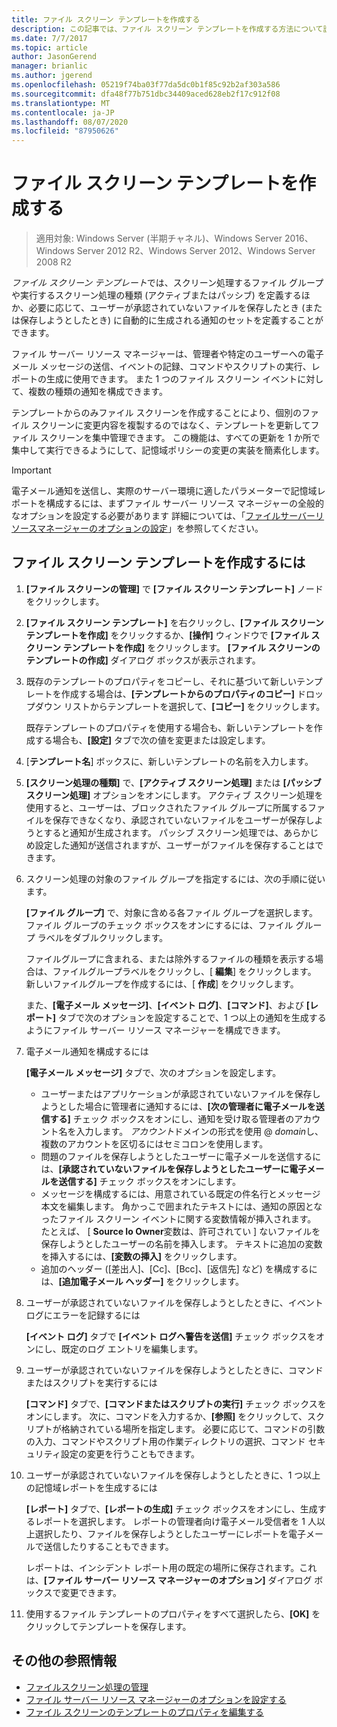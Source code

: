 ```yaml
---
title: ファイル スクリーン テンプレートを作成する
description: この記事では、ファイル スクリーン テンプレートを作成する方法について説明します。
ms.date: 7/7/2017
ms.topic: article
author: JasonGerend
manager: brianlic
ms.author: jgerend
ms.openlocfilehash: 05219f74ba03f77da5dc0b1f85c92b2af303a586
ms.sourcegitcommit: dfa48f77b751dbc34409aced628eb2f17c912f08
ms.translationtype: MT
ms.contentlocale: ja-JP
ms.lasthandoff: 08/07/2020
ms.locfileid: "87950626"
---
```

# <a name="create-a-file-screen-template"></a>ファイル スクリーン テンプレートを作成する

> 適用対象: Windows Server (半期チャネル)、Windows Server 2016、Windows Server 2012 R2、Windows Server 2012、Windows Server 2008 R2

*ファイル スクリーン テンプレート*では、スクリーン処理するファイル グループや実行するスクリーン処理の種類 (アクティブまたはパッシブ) を定義するほか、必要に応じて、ユーザーが承認されていないファイルを保存したとき (または保存しようとしたとき) に自動的に生成される通知のセットを定義することができます。

ファイル サーバー リソース マネージャーは、管理者や特定のユーザーへの電子メール メッセージの送信、イベントの記録、コマンドやスクリプトの実行、レポートの生成に使用できます。 また 1 つのファイル スクリーン イベントに対して、複数の種類の通知を構成できます。

テンプレートからのみファイル スクリーンを作成することにより、個別のファイル スクリーンに変更内容を複製するのではなく、テンプレートを更新してファイル スクリーンを集中管理できます。 この機能は、すべての更新を 1 か所で集中して実行できるようにして、記憶域ポリシーの変更の実装を簡素化します。

> [!Important]
> 電子メール通知を送信し、実際のサーバー環境に適したパラメーターで記憶域レポートを構成するには、まずファイル サーバー リソース マネージャーの全般的なオプションを設定する必要があります 詳細については、「[ファイルサーバーリソースマネージャーのオプションの設定](setting-file-server-resource-manager-options.md)」を参照してください。

## <a name="to-create-a-file-screen-template"></a>ファイル スクリーン テンプレートを作成するには

1.  **[ファイル スクリーンの管理]** で **[ファイル スクリーン テンプレート]** ノードをクリックします。

2.  **[ファイル スクリーン テンプレート]** を右クリックし、**[ファイル スクリーン テンプレートを作成]** をクリックするか、**[操作]** ウィンドウで **[ファイル スクリーン テンプレートを作成]** をクリックします。 **[ファイル スクリーンのテンプレートの作成]** ダイアログ ボックスが表示されます。

3.  既存のテンプレートのプロパティをコピーし、それに基づいて新しいテンプレートを作成する場合は、**[テンプレートからのプロパティのコピー]** ドロップダウン リストからテンプレートを選択して、**[コピー]** をクリックします。

    既存テンプレートのプロパティを使用する場合も、新しいテンプレートを作成する場合も、**[設定]** タブで次の値を変更または設定します。

4.  [**テンプレート名**] ボックスに、新しいテンプレートの名前を入力します。

5.  **[スクリーン処理の種類]** で、**[アクティブ スクリーン処理]** または **[パッシブ スクリーン処理]** オプションをオンにします。 アクティブ スクリーン処理を使用すると、ユーザーは、ブロックされたファイル グループに所属するファイルを保存できなくなり、承認されていないファイルをユーザーが保存しようとすると通知が生成されます。 パッシブ スクリーン処理では、あらかじめ設定した通知が送信されますが、ユーザーがファイルを保存することはできます。

6.  スクリーン処理の対象のファイル グループを指定するには、次の手順に従います。

    **[ファイル グループ]** で、対象に含める各ファイル グループを選択します。 ファイル グループのチェック ボックスをオンにするには、ファイル グループ ラベルをダブルクリックします。

    ファイルグループに含まれる、または除外するファイルの種類を表示する場合は、ファイルグループラベルをクリックし、[ **編集**] をクリックします。 新しいファイルグループを作成するには、[ **作成**] をクリックします。

    また、**[電子メール メッセージ]**、**[イベント ログ]**、**[コマンド]**、および **[レポート]** タブで次のオプションを設定することで、1 つ以上の通知を生成するようにファイル サーバー リソース マネージャーを構成できます。

7.  電子メール通知を構成するには

    **[電子メール メッセージ]** タブで、次のオプションを設定します。

    -   ユーザーまたはアプリケーションが承認されていないファイルを保存しようとした場合に管理者に通知するには、**[次の管理者に電子メールを送信する]** チェック ボックスをオンにし、通知を受け取る管理者のアカウント名を入力します。 *アカウント*ドメインの形式を使用 @ *domain*し、複数のアカウントを区切るにはセミコロンを使用します。
    -   問題のファイルを保存しようとしたユーザーに電子メールを送信するには、**[承認されていないファイルを保存しようとしたユーザーに電子メールを送信する]** チェック ボックスをオンにします。
    -   メッセージを構成するには、用意されている既定の件名行とメッセージ本文を編集します。 角かっこで囲まれたテキストには、通知の原因となったファイル スクリーン イベントに関する変数情報が挿入されます。 たとえば、 \[ **Source Io Owner**変数は、許可されてい \] ないファイルを保存しようとしたユーザーの名前を挿入します。 テキストに追加の変数を挿入するには、**[変数の挿入]** をクリックします。
    -   追加のヘッダー ([差出人]、[Cc]、[Bcc]、[返信先] など) を構成するには、**[追加電子メール ヘッダー]** をクリックします。

8.  ユーザーが承認されていないファイルを保存しようとしたときに、イベント ログにエラーを記録するには

    **[イベント ログ]** タブで **[イベント ログへ警告を送信]** チェック ボックスをオンにし、既定のログ エントリを編集します。

9.  ユーザーが承認されていないファイルを保存しようとしたときに、コマンドまたはスクリプトを実行するには

    **[コマンド]** タブで、**[コマンドまたはスクリプトの実行]** チェック ボックスをオンにします。 次に、コマンドを入力するか、**[参照]** をクリックして、スクリプトが格納されている場所を指定します。 必要に応じて、コマンドの引数の入力、コマンドやスクリプト用の作業ディレクトリの選択、コマンド セキュリティ設定の変更を行うこともできます。

10. ユーザーが承認されていないファイルを保存しようとしたときに、1 つ以上の記憶域レポートを生成するには

    **[レポート]** タブで、**[レポートの生成]** チェック ボックスをオンにし、生成するレポートを選択します。 レポートの管理者向け電子メール受信者を 1 人以上選択したり、ファイルを保存しようとしたユーザーにレポートを電子メールで送信したりすることもできます。

    レポートは、インシデント レポート用の既定の場所に保存されます。これは、**[ファイル サーバー リソース マネージャーのオプション]** ダイアログ ボックスで変更できます。

11. 使用するファイル テンプレートのプロパティをすべて選択したら、**[OK]** をクリックしてテンプレートを保存します。

## <a name="additional-references"></a>その他の参照情報

-   [ファイルスクリーン処理の管理](file-screening-management.md)
-   [ファイル サーバー リソース マネージャーのオプションを設定する](setting-file-server-resource-manager-options.md)
-   [ファイル スクリーンのテンプレートのプロパティを編集する](edit-file-screen-template-properties.md)


